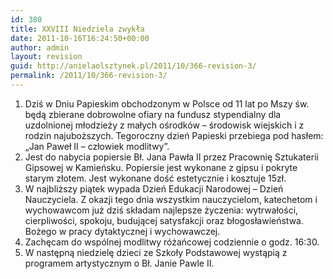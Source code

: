 ```yaml
---
id: 380
title: XXVIII Niedziela zwykła
date: 2011-10-16T16:24:50+00:00
author: admin
layout: revision
guid: http://anielaolsztynek.pl/2011/10/366-revision-3/
permalink: /2011/10/366-revision-3/
---
```

  1. Dziś w Dniu Papieskim obchodzonym w Polsce od 11 lat po Mszy św. będą zbierane dobrowolne ofiary na fundusz stypendialny dla uzdolnionej młodzieży z małych ośrodków &#8211; środowisk wiejskich i z rodzin najuboższych. Tegoroczny dzień Papieski przebiega pod hasłem: &#8222;Jan Paweł II &#8211; człowiek modlitwy&#8221;.
  2. Jest do nabycia popiersie Bł. Jana Pawła II przez Pracownię Sztukaterii Gipsowej w Kamieńsku. Popiersie jest wykonane z gipsu i pokryte starym złotem. Jest wykonane dość estetycznie i kosztuje 15zł.
  3. W najbliższy piątek wypada Dzień Edukacji Narodowej &#8211; Dzień Nauczyciela. Z okazji tego dnia wszystkim nauczycielom, katechetom i wychowawcom już dziś składam najlepsze życzenia: wytrwałości, cierpliwości, spokoju, budującej satysfakcji oraz błogosławieństwa. Bożego w pracy dytaktycznej i wychowawczej.
  4. Zachęcam do wspólnej modlitwy różańcowej codziennie o godz. 16:30.
  5. W następną niedzielę dzieci ze Szkoły Podstawowej wystąpią z programem artystycznym o Bł. Janie Pawle II.